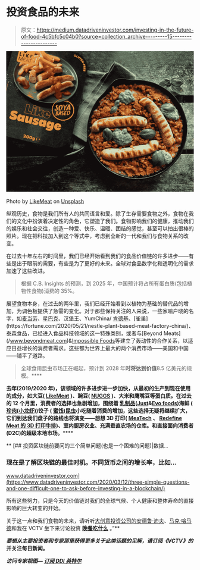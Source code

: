 # 投资食品的未来

> 原文：<https://medium.datadriveninvestor.com/investing-in-the-future-of-food-4c5bfc5c04b0?source=collection_archive---------15----------------------->

![](img/6bd396130be8dbeb2a00573bd1259e8e.png)

Photo by [LikeMeat](https://unsplash.com/@likemeat?utm_source=unsplash&utm_medium=referral&utm_content=creditCopyText) on [Unsplash](https://unsplash.com/s/photos/plant-based-meat?utm_source=unsplash&utm_medium=referral&utm_content=creditCopyText)

纵观历史，食物是我们所有人的共同语言和爱。除了生存需要食物之外，食物在我们的文化中扮演着决定性的角色，它塑造了我们。食物影响我们的健康，推动我们的娱乐和社会交往，创造一种爱、快乐、温暖、团结的感觉，甚至可以拍出很棒的照片。现在把科技加入到这个等式中，考虑到全新的一代和我们与食物关系的改变。

在过去十年左右的时间里，我们已经开始看到我们的食品价值链的许多进步——有些是出于眼前的需要，有些是为了更好的未来。全球对食品数字化和透明化的需求加速了这些改进。

> 根据 C.B. Insights 的预测，到 2025 年，中国预计将占所有蛋白质(包括植物性食物)消费的 35%。

展望食物本身，在过去的两年里，我们已经开始看到以植物为基础的替代品的增加，为调色板提供了急需的变化。对于那些保持关注的人来说，一些家喻户晓的名字，如[麦当劳](https://www.thestreet.com/investing/beyond-meat-shares-off-as-mcdonalds-ends-trial-of-plant-based-burger)、[星巴克](https://www.cnbc.com/2020/06/23/starbucks-partners-with-impossible-to-sell-plant-based-breakfast-sandwich.html)、汉堡王、YumChina/ [肯德基](https://www.china-briefing.com/news/starbucks-kfc-offer-plant-based-meat-options-china-tap-new-consumption-trends-post-covid-19/#:~:text=By%202025%2C%20China%20is%20projected,will%20translate%20into%20significant%20returns.)、[雀巢](https://fortune.com/2020/05/21/nestle-plant-based-meat-factory-china/)、泰森食品，已经进入食品科技领域的这一特殊类别，或者与[Beyond Meats](/www.beyondmeat.com)&[Impossible Foods](http://www.impossiblefoods.com/)等建立了轰动性的合作关系，以适应日益增长的消费者需求。这些都为世界上最大的两个消费市场——美国和中国——铺平了道路。

> 全球食用昆虫市场正在崛起，预计到 2028 年[](https://www.forbes.com/sites/allisongasparini/2020/06/30/innovation-in-food-technology-could-help-bring-insect-flours-to-your-pantry/#29e06bf57ea9)**时将达到价值**8.5 亿美元的规模。****

**去年(2019/2020 年)，该领域的许多进步进一步加快，从最初的生产到现在使用的成分，如大豆( [LikeMeat](http://www.likemeat.com) )、豌豆( [NUGGS](https://eatnuggs.com/) )、大米和鹰嘴豆等蛋白质。在过去的 12 个月里，消费者的选择也急剧增加，围绕着 [**乳制品**](https://bigideaventures.com/four-reasons-to-choose-plant-milk-over-cows-milk/)([Just](https://www.ju.st/en-us/products/consumer/egg)&[Evo foods](https://evofoods.in/))**海鲜** ( [珍肉(小龙虾)](https://zhenmeat.com/en))**饺子** ( [蜜饯](https://phuturemeat.com/))[**昆虫**](https://www.forbes.com/sites/allisongasparini/2020/06/30/innovation-in-food-technology-could-help-bring-insect-flours-to-your-pantry/#238b4a1e7ea9)**小吃**随着消费的增加，这些选择无疑将继续扩大，它们到达我们盘子的路线也将演变——想想 3D 打印( [MeaTech](https://meatech3d.com/) 、 [Redefine Meat 的 3D 打印牛排](https://nocamels.com/2020/07/israel-3d-printing-alternative-meat-redefine/))、室内厨房农业、充满垂直农场的仓库。和直接面向消费者(D2C)的超级本地市场。******

**[](https://www.datadriveninvestor.com/2020/03/12/three-simple-questions-and-one-difficult-one-to-ask-before-investing-in-a-blockchain/) [## 投资区块链前要问的三个简单问题(也是一个困难的问题)|数据…

### 现在是了解区块链的最佳时机。不同货币之间的增长率，比如…

www.datadriveninvestor.com](https://www.datadriveninvestor.com/2020/03/12/three-simple-questions-and-one-difficult-one-to-ask-before-investing-in-a-blockchain/) 

所有这些努力，只是今天的价值链对我们的全球气候、个人健康和整体寿命的直接影响的巨大转变的开始。

关于这一点和我们食物的未来，请听听[大创意投资公司的](https://www.linkedin.com/company/bigideaventures/)[安德鲁·迪夫](https://www.linkedin.com/in/ACoAAAALf5UB83uq7xN8QpeWvtrrcLXEkKMXfnM)、[马克·哈马德](https://www.linkedin.com/in/ACoAAAAFKmUBLZ4XS_4dZBM-qzDBFHLripCv1tY)和我在 VCTV 坐下来讨论投资 [**晚餐吃什么**](https://youtu.be/OfChBUw2AYo) 。”** 

***要想从主要投资者和专家那里获得更多关于此类话题的见解，请订阅《VCTV》的*[](https://www.youtube.com/c/LAToken/videos)**并关注每日新闻。****

*****访问专家视图—** [**订阅 DDI 英特尔**](https://datadriveninvestor.com/ddi-intel)***